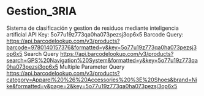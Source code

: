 # Gestion_3RIA
Sistema de clasificación y gestion de residuos mediante inteligencia artificial
API Key: 5o77u19z773qa0ha073pezsj3op6x5
Barcode Query: https://api.barcodelookup.com/v3/products?barcode=9780140157376&formatted=y&key=5o77u19z773qa0ha073pezsj3op6x5
Search Query
https://api.barcodelookup.com/v3/products?search=GPS%20Navigation%20System&formatted=y&key=5o77u19z773qa0ha073pezsj3op6x5
Multiple Parameter Query
https://api.barcodelookup.com/v3/products?category=Apparel%20%26%20Accessories%20%3E%20Shoes&brand=Nike&formatted=y&page=2&key=5o77u19z773qa0ha073pezsj3op6x5
